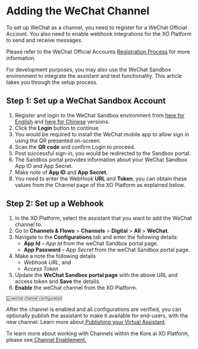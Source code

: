 # Adding the WeChat Channel

To set up WeChat as a channel, you need to register for a WeChat Official Account. You also need to enable webhook integrations for the XO Platform to send and receive messages.

Please refer to the WeChat Official Accounts [Registration Process](https://admin.wechat.com/cgi-bin/readtemplate?t=ibg_en/en_faq_tmpl&type=info&lang=en_US) for more information.

For development purposes, you may also use the WeChat Sandbox environment to integrate the assistant and test functionality. This article takes you through the setup process.


## Step 1: Set up a WeChat Sandbox Account


1. Register and login to the WeChat Sandbox environment from [here for English](https://mp.weixin.qq.com/?lang=en_US&token=) and [here for Chinese](https://mp.weixin.qq.com/?lang=zh_CN&token=) versions.
2. Click the **Login** button to continue.
3. You would be required to install the WeChat mobile app to allow sign in using the QR presented on-screen.
4. Scan the **QR code** and confirm Login to proceed.
5. Post successful sign-in, you would be redirected to the Sandbox portal.
6. The Sandbox portal provides information about your WeChat Sandbox App ID and App Secret.
7. Make note of **App ID** and **App Secret**.
8. You need to enter the WebHook **URL** and **Token**, you can obtain these values from the Channel page of the XO Platform as explained below.


## Step 2: Set up a Webhook


1. In the XO Platform, select the assistant that you want to add the WeChat channel to.
2. Go to **Channels & Flows** > **Channels** > **Digital** > **All** > **WeChat**.
3. Navigate to the **Configurations** tab and enter the following details:
    * **App Id** – _App Id_ from the weChat Sandbox portal page.
    * **App Password** – _App Secret_ from the weChat Sandbox portal page.
4. Make a note the following details
    * _Webhook URL_, and
    * _Access Token_
5. Update the **WeChat Sandbox portal page** with the above URL and access token and **Save** the details.
6. **Enable** the weChat channel from the XO Platform.
<img src="../images/wechat.png" alt="wechat channel configuration" title="wechat channel configuration" style="border: 1px solid gray; zoom:70%;">


After the channel is enabled and all configurations are verified, you can optionally publish the assistant to make it available for end-users, with the new channel. Learn more about[ Publishing your Virtual Assistant](https://developer.kore.ai/docs/bots/publish/publishing-bot/).

To learn more about working with Channels within the Kore.ai XO Platform, please see[ Channel Enablement.](https://developer.kore.ai/docs/bots/channel-enablement/adding-channels-to-your-bot/)
